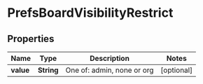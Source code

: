 # PrefsBoardVisibilityRestrict

## Properties
Name | Type | Description | Notes
------------ | ------------- | ------------- | -------------
**value** | **String** | One of: admin, none or org |  [optional]
